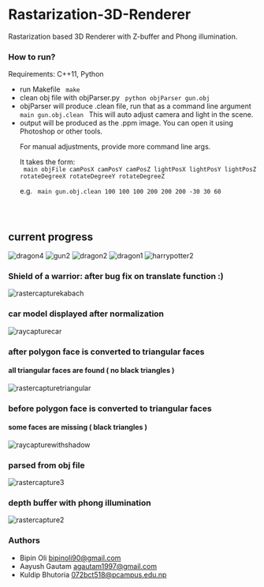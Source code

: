 # Rastarization-3D-Renderer
Rastarization based 3D Renderer with Z-buffer and Phong illumination.

### How to run?
Requirements: C++11, Python
<ul>
  <li> run Makefile 
    <code> make </code> </li>
  <li> clean obj file with objParser.py 
    <code> python objParser gun.obj </code> </li>
  <li> objParser will produce .clean file, run that as a command line argument 
    <code> main gun.obj.clean </code>
    This will auto adjust camera and light in the scene.
  <li> output will be produced as the .ppm image. You can open it using Photoshop or other tools. </li>
  <p>
    For manual adjustments, provide more command line args. </p>
    <p>
    It takes the form: <br/><code> main objFile camPosX camPosY camPosZ lightPosX lightPosY lightPosZ rotateDegreeX rotateDegreeY rotateDegreeZ </code> </p>
    <p>e.g. <code> main gun.obj.clean 100 100 100 200 200 200 -30 30 60 </code></p>
  </p>
</ul>
<code>
  
</code>

## current progress

![dragon4](https://user-images.githubusercontent.com/11765482/36935161-297e608c-1f1c-11e8-836b-895cd0fa08a5.PNG)
![gun2](https://user-images.githubusercontent.com/11765482/36935548-4886b510-1f21-11e8-9524-4053df829632.PNG)
![dragon2](https://user-images.githubusercontent.com/11765482/36934931-f716978e-1f18-11e8-9798-3e8b5dcecb11.PNG)
![dragon1](https://user-images.githubusercontent.com/11765482/36934934-f99962a2-1f18-11e8-91f8-25f1963c24c6.PNG)
![harrypotter2](https://user-images.githubusercontent.com/11765482/36936033-c2e5eef6-1f27-11e8-904e-a087a0be88ff.PNG)

### Shield of a warrior: after bug fix on translate function :)
![rastercapturekabach](https://user-images.githubusercontent.com/11765482/36933366-a984b6c2-1eff-11e8-908f-d5f5a3c8623b.PNG)

### car model displayed after normalization
![raycapturecar](https://user-images.githubusercontent.com/11765482/36802536-46eea118-1cdd-11e8-8dca-a18904c5d548.PNG)

### after polygon face is converted to triangular faces
#### all triangular faces are found ( no black triangles )
![rastercapturetriangular](https://user-images.githubusercontent.com/11765482/36799122-7ca5e8a6-1cd4-11e8-9445-0e820868f879.PNG)

### before polygon face is converted to triangular faces
#### some faces are missing ( black triangles )
![raycapturewithshadow](https://user-images.githubusercontent.com/11765482/36798995-31d0c1ac-1cd4-11e8-839d-13d6149792e7.PNG)

### parsed from obj file
![rastercapture3](https://user-images.githubusercontent.com/11765482/36789151-9e3c1600-1cb8-11e8-98b1-9a8031e82be7.PNG)

### depth buffer with phong illumination
![rastercapture2](https://user-images.githubusercontent.com/11765482/36771135-a501f668-1c76-11e8-8dcf-f7d8626d2af5.PNG)


### Authors
- Bipin Oli bipinoli90@gmail.com
- Aayush Gautam agautam1997@gmail.com
- Kuldip Bhutoria 072bct518@pcampus.edu.np
